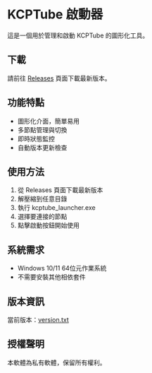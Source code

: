 # KCPTube 啟動器

這是一個用於管理和啟動 KCPTube 的圖形化工具。

## 下載

請前往 [Releases](https://github.com/Minidoracat/kcptube_launch/releases) 頁面下載最新版本。

## 功能特點

- 圖形化介面，簡單易用
- 多節點管理與切換
- 即時狀態監控
- 自動版本更新檢查

## 使用方法

1. 從 Releases 頁面下載最新版本
2. 解壓縮到任意目錄
3. 執行 kcptube_launcher.exe
4. 選擇要連接的節點
5. 點擊啟動按鈕開始使用

## 系統需求

- Windows 10/11 64位元作業系統
- 不需要安裝其他相依套件

## 版本資訊

當前版本：[version.txt](kcptube/version.txt)

## 授權聲明

本軟體為私有軟體，保留所有權利。
